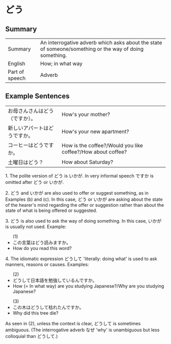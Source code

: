 # どう

## Summary

<table><tr>   <td>Summary</td>   <td>An interrogative adverb which asks about the state of someone/something or the way of doing something.</td></tr><tr>   <td>English</td>   <td>How; in what way</td></tr><tr>   <td>Part of speech</td>   <td>Adverb</td></tr></table>

## Example Sentences

<table><tr>   <td>お母さんさんはどう（ですか）。</td>   <td>How's your mother?</td></tr><tr>   <td>新しいアパートはどうですか。</td>   <td>How's your new apartment?</td></tr><tr>   <td>コーヒーはどうですか。</td>   <td>How is the coffee?/Would you like coffee?/How about coffee?</td></tr><tr>   <td>土曜日はどう？</td>   <td>How about Saturday?</td></tr></table>

<p>1. The polite version of <span class="cloze">どう</span> is いかが. In very informal speech ですか is omitted after <span class="cloze">どう</span> or いかが.</p>  <p>2. <span class="cloze">どう</span> and いかが are also used to offer or suggest something, as in Examples (b) and (c). In this case, <span class="cloze">どう</span> or いかが are asking about the state of the hearer's mind regarding the offer or suggestion rather than about the state of what is being offered or suggested.</p>  <p>3. <span class="cloze">どう</span> is also used to ask the way of doing something. In this case, いかが is usually not used. Example:</p>  <ul>(1) <li>この言葉は<span class="cloze">どう</span>読みますか。</li> <li>How do you read this word?</li> </ul>  <p>4. The idiomatic expression <span class="cloze">どう</span>して 'literally: doing what' is used to ask manners, reasons or causes. Examples:</p>  <ul>(2) <li><span class="cloze">どう</span>して日本語を勉強しているんですか。</li> <li>How (= In what way) are you studying Japanese?/Why are you studying Japanese?</li> </ul>  <ul>(3) <li>この木は<span class="cloze">どう</span>して枯れたんですか。</li> <li>Why did this tree die?</li> </ul>  <p>As seen in (2), unless the context is clear, <span class="cloze">どう</span>して is sometimes ambiguous. (The interrogative adverb なぜ 'why' is unambiguous but less colloquial than <span class="cloze">どう</span>して.)</p>

